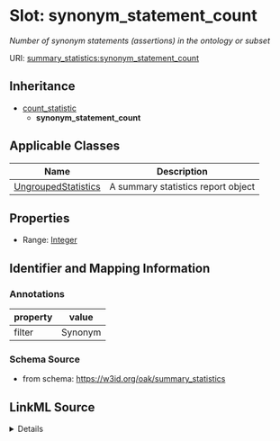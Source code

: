 # Slot: synonym_statement_count
_Number of synonym statements (assertions) in the ontology or subset_


URI: [summary_statistics:synonym_statement_count](https://w3id.org/oaklib/summary_statistics.synonym_statement_count)




## Inheritance

* [count_statistic](count_statistic.md)
    * **synonym_statement_count**





## Applicable Classes

| Name | Description |
| --- | --- |
[UngroupedStatistics](UngroupedStatistics.md) | A summary statistics report object






## Properties

* Range: [Integer](Integer.md)







## Identifier and Mapping Information





### Annotations

| property | value |
| --- | --- |
| filter | Synonym |



### Schema Source


* from schema: https://w3id.org/oak/summary_statistics




## LinkML Source

<details>
```yaml
name: synonym_statement_count
annotations:
  filter:
    tag: filter
    value: Synonym
description: Number of synonym statements (assertions) in the ontology or subset
from_schema: https://w3id.org/oak/summary_statistics
rank: 1000
is_a: count_statistic
alias: synonym_statement_count
owner: UngroupedStatistics
domain_of:
- UngroupedStatistics
slot_group: metadata_statistic_group
range: integer

```
</details>